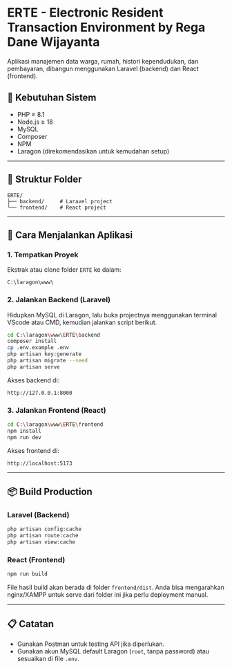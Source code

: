 # ERTE - Electronic Resident Transaction Environment by Rega Dane Wijayanta

Aplikasi manajemen data warga, rumah, histori kependudukan, dan pembayaran, dibangun menggunakan Laravel (backend) dan React (frontend).

## 🔧 Kebutuhan Sistem
- PHP ≥ 8.1
- Node.js ≥ 18
- MySQL
- Composer
- NPM
- Laragon (direkomendasikan untuk kemudahan setup)

---

## 📁 Struktur Folder
```
ERTE/
├── backend/     # Laravel project
└── frontend/    # React project
```

---

## 🚀 Cara Menjalankan Aplikasi

### 1. Tempatkan Proyek
Ekstrak atau clone folder `ERTE` ke dalam:
```
C:\laragon\www\
```

### 2. Jalankan Backend (Laravel)
Hidupkan MySQL di Laragon, lalu buka projectnya menggunakan terminal VScode atau CMD, kemudian jalankan script berikut.
```bash
cd C:\laragon\www\ERTE\backend
composer install
cp .env.example .env
php artisan key:generate
php artisan migrate --seed
php artisan serve
```

Akses backend di:
```
http://127.0.0.1:8000
```

### 3. Jalankan Frontend (React)
```bash
cd C:\laragon\www\ERTE\frontend
npm install
npm run dev
```

Akses frontend di:
```
http://localhost:5173
```

---

## 📦 Build Production

### Laravel (Backend)
```bash
php artisan config:cache
php artisan route:cache
php artisan view:cache
```

### React (Frontend)
```bash
npm run build
```

File hasil build akan berada di folder `frontend/dist`. Anda bisa mengarahkan nginx/XAMPP untuk serve dari folder ini jika perlu deployment manual.

---

## 📋 Catatan
- Gunakan Postman untuk testing API jika diperlukan.
- Gunakan akun MySQL default Laragon (`root`, tanpa password) atau sesuaikan di file `.env`.